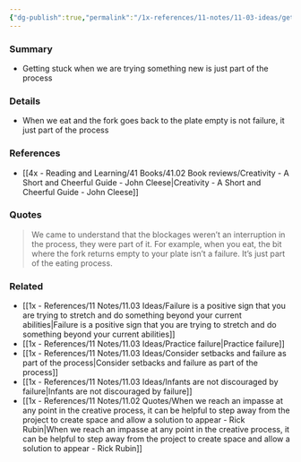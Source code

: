 ```yaml
---
{"dg-publish":true,"permalink":"/1x-references/11-notes/11-03-ideas/getting-stuck-when-we-are-trying-something-new-is-just-part-of-the-process/","title":"Getting stuck when we are trying something new is just part of the process","created":"2025-10-10T22:35:46.622+03:00","updated":"2025-10-10T22:45:59.538+03:00"}
---
```



### Summary
- Getting stuck when we are trying something new is just part of the process

### Details
- When we eat and the fork goes back to the plate empty is not failure, it just part of the process

### References
- [[4x - Reading and Learning/41 Books/41.02 Book reviews/Creativity - A Short and Cheerful Guide - John Cleese\|Creativity - A Short and Cheerful Guide - John Cleese]]

### Quotes
> We came to understand that the blockages weren’t an interruption in the process, they were part of it. For example, when you eat, the bit where the fork returns empty to your plate isn’t a failure. It’s just part of the eating process.


### Related
- [[1x - References/11 Notes/11.03 Ideas/Failure is a positive sign that you are trying to stretch and do something beyond your current abilities\|Failure is a positive sign that you are trying to stretch and do something beyond your current abilities]]
- [[1x - References/11 Notes/11.03 Ideas/Practice failure\|Practice failure]]
- [[1x - References/11 Notes/11.03 Ideas/Consider setbacks and failure as part of the process\|Consider setbacks and failure as part of the process]]
- [[1x - References/11 Notes/11.03 Ideas/Infants are not discouraged by failure\|Infants are not discouraged by failure]]
- [[1x - References/11 Notes/11.02 Quotes/When we reach an impasse at any point in the creative process, it can be helpful to step away from the project to create space and allow a solution to appear - Rick Rubin\|When we reach an impasse at any point in the creative process, it can be helpful to step away from the project to create space and allow a solution to appear - Rick Rubin]]